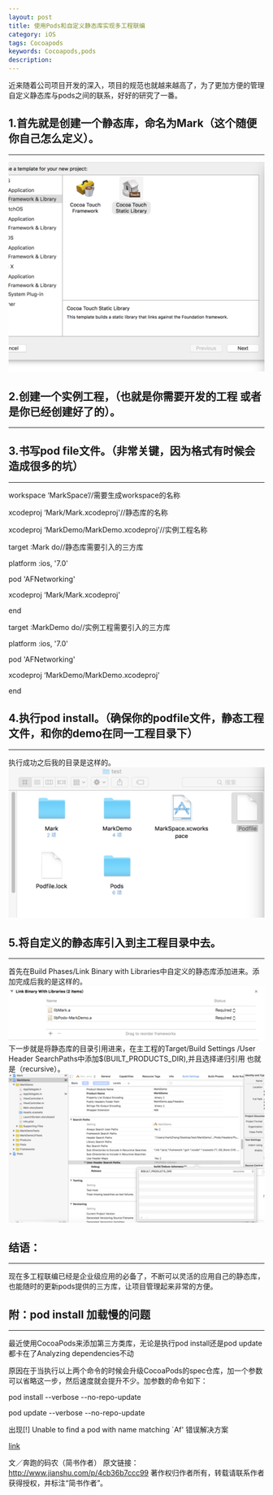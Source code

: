 ```yaml
---
layout: post
title: 使用Pods和自定义静态库实现多工程联编
category: iOS
tags: Cocoapods
keywords: Cocoapods,pods
description:
---
```




近来随着公司项目开发的深入，项目的规范也就越来越高了，为了更加方便的管理自定义静态库与pods之间的联系，好好的研究了一番。

##  1.首先就是创建一个静态库，命名为Mark（这个随便你自己怎么定义）。
---
![image](/assets/uploads/80230176-7A80-46A5-B4CF-9EFE6D6B9A98.png)

##  2.创建一个实例工程，（也就是你需要开发的工程 或者是你已经创建好了的）。
---

##  3.书写pod file文件。（非常关键，因为格式有时候会造成很多的坑）
---

workspace ‘MarkSpace’//需要生成workspace的名称

xcodeproj ‘Mark/Mark.xcodeproj'//静态库的名称

xcodeproj ‘MarkDemo/MarkDemo.xcodeproj'//实例工程名称

target :Mark do//静态库需要引入的三方库

platform :ios, '7.0'

pod 'AFNetworking'

xcodeproj ‘Mark/Mark.xcodeproj'

end

target :MarkDemo do//实例工程需要引入的三方库

platform :ios, '7.0'

pod 'AFNetworking'

xcodeproj ‘MarkDemo/MarkDemo.xcodeproj'

end

##  4.执行pod install。（确保你的podfile文件，静态工程文件，和你的demo在同一工程目录下）
---

执行成功之后我的目录是这样的。
![image](/assets/uploads/596199-fd6388ca1ff93c71.png)

##  5.将自定义的静态库引入到主工程目录中去。
---

首先在Build Phases/Link Binary with Libraries中自定义的静态库添加进来。添加完成后我的是这样的。
![image](/assets/uploads/596199-c7f9952d11c0e973.png)
下一步就是将静态库的目录引用进来，在主工程的Target/Build Settings /User Header SearchPaths中添加$(BUILT_PRODUCTS_DIR),并且选择递归引用 也就是（recursive）。
![image](/assets/uploads/596199-a33542e1ed4e3762.png)

##  结语：
---

现在多工程联编已经是企业级应用的必备了，不断可以灵活的应用自己的静态库，也能随时的更新pods提供的三方库，让项目管理起来非常的方便。

##  附：pod install 加载慢的问题
---

最近使用CocoaPods来添加第三方类库，无论是执行pod install还是pod update都卡在了Analyzing dependencies不动

原因在于当执行以上两个命令的时候会升级CocoaPods的spec仓库，加一个参数可以省略这一步，然后速度就会提升不少。加参数的命令如下：

pod install --verbose --no-repo-update

pod update --verbose --no-repo-update



出现[!] Unable to find a pod with name matching `Af' 错误解决方案

[link](http://stackoverflow.com/questions/21342574/cocoapods-error-to-install-search-pods)

文／奔跑的码农（简书作者）
原文链接：http://www.jianshu.com/p/4cb36b7ccc99
著作权归作者所有，转载请联系作者获得授权，并标注“简书作者”。
